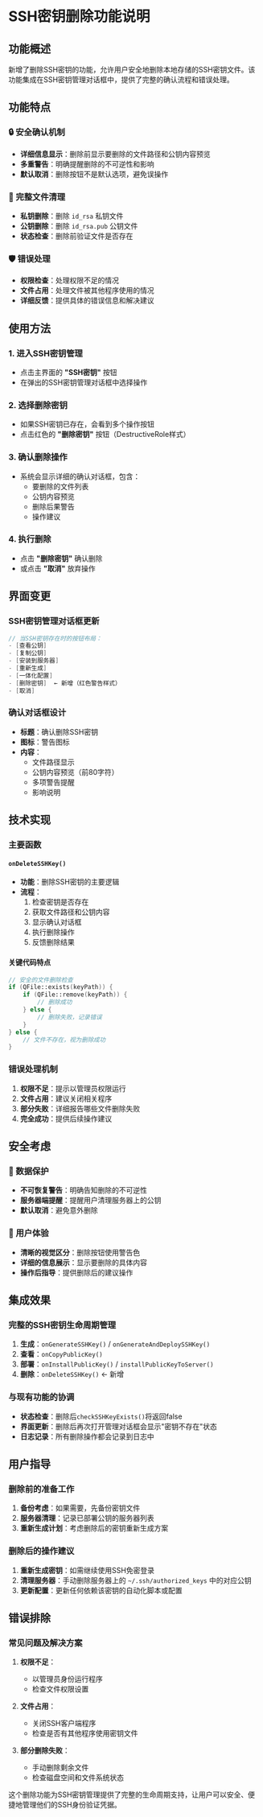 # SSH密钥删除功能说明

## 功能概述

新增了删除SSH密钥的功能，允许用户安全地删除本地存储的SSH密钥文件。该功能集成在SSH密钥管理对话框中，提供了完整的确认流程和错误处理。

## 功能特点

### 🔒 安全确认机制
- **详细信息显示**：删除前显示要删除的文件路径和公钥内容预览
- **多重警告**：明确提醒删除的不可逆性和影响
- **默认取消**：删除按钮不是默认选项，避免误操作

### 📁 完整文件清理
- **私钥删除**：删除 `id_rsa` 私钥文件
- **公钥删除**：删除 `id_rsa.pub` 公钥文件
- **状态检查**：删除前验证文件是否存在

### 🛡️ 错误处理
- **权限检查**：处理权限不足的情况
- **文件占用**：处理文件被其他程序使用的情况
- **详细反馈**：提供具体的错误信息和解决建议

## 使用方法

### 1. 进入SSH密钥管理
- 点击主界面的 **"SSH密钥"** 按钮
- 在弹出的SSH密钥管理对话框中选择操作

### 2. 选择删除密钥
- 如果SSH密钥已存在，会看到多个操作按钮
- 点击红色的 **"删除密钥"** 按钮（DestructiveRole样式）

### 3. 确认删除操作
- 系统会显示详细的确认对话框，包含：
  - 要删除的文件列表
  - 公钥内容预览
  - 删除后果警告
  - 操作建议

### 4. 执行删除
- 点击 **"删除密钥"** 确认删除
- 或点击 **"取消"** 放弃操作

## 界面变更

### SSH密钥管理对话框更新

```cpp
// 当SSH密钥存在时的按钮布局：
- [查看公钥]
- [复制公钥] 
- [安装到服务器]
- [重新生成]
- [一体化配置]
- [删除密钥]  ← 新增（红色警告样式）
- [取消]
```

### 确认对话框设计

- **标题**：确认删除SSH密钥
- **图标**：警告图标
- **内容**：
  - 文件路径显示
  - 公钥内容预览（前80字符）
  - 多项警告提醒
  - 影响说明

## 技术实现

### 主要函数

#### `onDeleteSSHKey()`
- **功能**：删除SSH密钥的主要逻辑
- **流程**：
  1. 检查密钥是否存在
  2. 获取文件路径和公钥内容
  3. 显示确认对话框
  4. 执行删除操作
  5. 反馈删除结果

#### 关键代码特点

```cpp
// 安全的文件删除检查
if (QFile::exists(keyPath)) {
    if (QFile::remove(keyPath)) {
        // 删除成功
    } else {
        // 删除失败，记录错误
    }
} else {
    // 文件不存在，视为删除成功
}
```

### 错误处理机制

1. **权限不足**：提示以管理员权限运行
2. **文件占用**：建议关闭相关程序
3. **部分失败**：详细报告哪些文件删除失败
4. **完全成功**：提供后续操作建议

## 安全考虑

### 🔐 数据保护
- **不可恢复警告**：明确告知删除的不可逆性
- **服务器端提醒**：提醒用户清理服务器上的公钥
- **默认取消**：避免意外删除

### 🎯 用户体验
- **清晰的视觉区分**：删除按钮使用警告色
- **详细的信息展示**：显示要删除的具体内容
- **操作后指导**：提供删除后的建议操作

## 集成效果

### 完整的SSH密钥生命周期管理

1. **生成**：`onGenerateSSHKey()` / `onGenerateAndDeploySSHKey()`
2. **查看**：`onCopyPublicKey()`
3. **部署**：`onInstallPublicKey()` / `installPublicKeyToServer()`
4. **删除**：`onDeleteSSHKey()` ← 新增

### 与现有功能的协调

- **状态检查**：删除后`checkSSHKeyExists()`将返回false
- **界面更新**：删除后再次打开管理对话框会显示"密钥不存在"状态
- **日志记录**：所有删除操作都会记录到日志中

## 用户指导

### 删除前的准备工作

1. **备份考虑**：如果需要，先备份密钥文件
2. **服务器清理**：记录已部署公钥的服务器列表
3. **重新生成计划**：考虑删除后的密钥重新生成方案

### 删除后的操作建议

1. **重新生成密钥**：如需继续使用SSH免密登录
2. **清理服务器**：手动删除服务器上的 `~/.ssh/authorized_keys` 中的对应公钥
3. **更新配置**：更新任何依赖该密钥的自动化脚本或配置

## 错误排除

### 常见问题及解决方案

1. **权限不足**：
   - 以管理员身份运行程序
   - 检查文件权限设置

2. **文件占用**：
   - 关闭SSH客户端程序
   - 检查是否有其他程序使用密钥文件

3. **部分删除失败**：
   - 手动删除剩余文件
   - 检查磁盘空间和文件系统状态

这个删除功能为SSH密钥管理提供了完整的生命周期支持，让用户可以安全、便捷地管理他们的SSH身份验证凭据。 